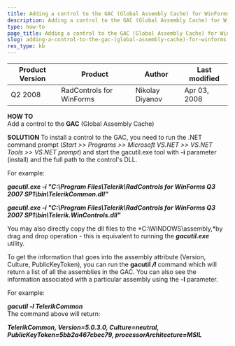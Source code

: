 ```yaml
---
title: Adding a control to the GAC (Global Assembly Cache) for WinForms
description: Adding a control to the GAC (Global Assembly Cache) for WinForms. Check it now!
type: how-to
page_title: Adding a control to the GAC (Global Assembly Cache) for WinForms
slug: adding-a-control-to-the-gac-(global-assembly-cache)-for-winforms
res_type: kb
---
```


|Product Version|Product|Author|Last modified|
|----|----|----|----|
|Q2 2008|RadControls for WinForms|Nikolay Diyanov|Apr 03, 2008|
  
   
**HOW TO**  
Add a control to the **GAC** (Global Assembly Cache)  
   
**SOLUTION**
To install a control to the GAC, you need to run the .NET command prompt (*Start &gt;&gt; Programs &gt;&gt; Microsoft VS.NET &gt;&gt; VS.NET Tools &gt;&gt; VS.NET prompt*) and start the gacutil.exe tool with **-i** parameter (install) and the full path to the control's DLL.  
   
For example:  
   
***gacutil.exe -i "C:\Program Files\Telerik\RadControls for WinForms Q3 2007 SP1\bin\TelerikCommon.dll"***

***gacutil.exe -i "C:\Program Files\Telerik\RadControls for WinForms Q3 2007 SP1\bin\Telerik.WinControls.dll"***


You may also directly copy the dll files to the *C:\WINDOWS\assembly,*by drag and drop operation - this is equivalent to running the ***gacutil.exe*** utility.  
   
To get the information that goes into the assembly attribute (Version, Culture, PublicKeyToken), you can run the **gacutil */l*** command which will return a list of all the assemblies in the GAC. You can also see the information associated with a particular assembly using the **-l** parameter.   
   
For example:  
   
***gacutil -l TelerikCommon***  
The command above will return:  
   
***TelerikCommon, Version=5.0.3.0, Culture=neutral, PublicKeyToken=5bb2a467cbec79, processorArchitecture=MSIL***

